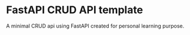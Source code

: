 # FastAPI CRUD API template

A minimal CRUD api using FastAPI created for personal learning purpose.

